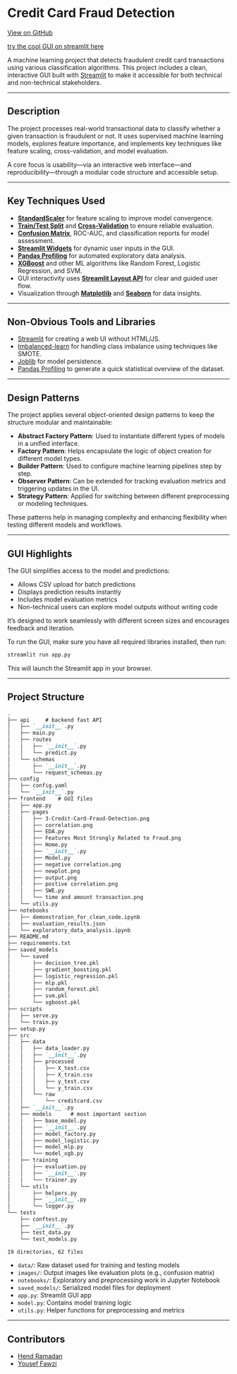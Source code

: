 # Credit Card Fraud Detection

[View on GitHub](https://github.com/HendRamadan1/creditFraudDetection)

[try the cool GUI on streamlit here](https://creditfrauddetectioner.streamlit.app/)

A machine learning project that detects fraudulent credit card transactions using various classification algorithms. This project includes a clean, interactive GUI built with [Streamlit](https://streamlit.io/) to make it accessible for both technical and non-technical stakeholders.

---

## Description

The project processes real-world transactional data to classify whether a given transaction is fraudulent or not. It uses supervised machine learning models, explores feature importance, and implements key techniques like feature scaling, cross-validation, and model evaluation.

A core focus is usability—via an interactive web interface—and reproducibility—through a modular code structure and accessible setup.

---

## Key Techniques Used

* **[StandardScaler](https://scikit-learn.org/stable/modules/generated/sklearn.preprocessing.StandardScaler.html)** for feature scaling to improve model convergence.
* **[Train/Test Split](https://scikit-learn.org/stable/modules/generated/sklearn.model_selection.train_test_split.html)** and **[Cross-Validation](https://scikit-learn.org/stable/modules/cross_validation.html)** to ensure reliable evaluation.
* **[Confusion Matrix](https://scikit-learn.org/stable/modules/generated/sklearn.metrics.confusion_matrix.html)**, ROC-AUC, and classification reports for model assessment.
* **[Streamlit Widgets](https://docs.streamlit.io/library/api-reference/widgets)** for dynamic user inputs in the GUI.
* **[Pandas Profiling](https://github.com/ydataai/pandas-profiling)** for automated exploratory data analysis.
* **[XGBoost](https://xgboost.readthedocs.io/)** and other ML algorithms like Random Forest, Logistic Regression, and SVM.
* GUI interactivity uses **[Streamlit Layout API](https://docs.streamlit.io/library/api-reference/layout)** for clear and guided user flow.
* Visualization through **[Matplotlib](https://matplotlib.org/)** and **[Seaborn](https://seaborn.pydata.org/)** for data insights.

---

## Non-Obvious Tools and Libraries

* [Streamlit](https://streamlit.io/) for creating a web UI without HTML/JS.
* [Imbalanced-learn](https://imbalanced-learn.org/stable/) for handling class imbalance using techniques like SMOTE.
* [Joblib](https://joblib.readthedocs.io/) for model persistence.
* [Pandas Profiling](https://github.com/ydataai/pandas-profiling) to generate a quick statistical overview of the dataset.

---

## Design Patterns

The project applies several object-oriented design patterns to keep the structure modular and maintainable:

* **Abstract Factory Pattern**: Used to instantiate different types of models in a unified interface.
* **Factory Pattern**: Helps encapsulate the logic of object creation for different model types.
* **Builder Pattern**: Used to configure machine learning pipelines step by step.
* **Observer Pattern**: Can be extended for tracking evaluation metrics and triggering updates in the UI.
* **Strategy Pattern**: Applied for switching between different preprocessing or modeling techniques.

These patterns help in managing complexity and enhancing flexibility when testing different models and workflows.

---

## GUI Highlights

The GUI simplifies access to the model and predictions:

* Allows CSV upload for batch predictions
* Displays prediction results instantly
* Includes model evaluation metrics
* Non-technical users can explore model outputs without writing code

It’s designed to work seamlessly with different screen sizes and encourages feedback and iteration.

To run the GUI, make sure you have all required libraries installed, then run:

```bash
streamlit run app.py
```

This will launch the Streamlit app in your browser.

---

## Project Structure

```markdown
.
├── api     # backend fast API
│   ├── `__init__`.py
│   ├── main.py
│   ├── routes
│   │   ├── `__init__`.py
│   │   └── predict.py
│   └── schemas
│       ├── `__init__`.py
│       └── request_schemas.py
├── config
│   ├── config.yaml
│   └── `__init__`.py
├── frontend    # GUI files
│   ├── app.py
│   ├── pages
│   │   ├── 3-Credit-Card-Fraud-Detection.png
│   │   ├── correlation.png
│   │   ├── EDA.py
│   │   ├── Features Most Strongly Related to Fraud.png
│   │   ├── Home.py
│   │   ├── `__init__`.py
│   │   ├── Model.py
│   │   ├── negative correlation.png
│   │   ├── newplot.png
│   │   ├── output.png
│   │   ├── postive correlation.png
│   │   ├── SWE.py
│   │   └── time and amount transaction.png
│   └── utils.py
├── notebooks 
│   ├── demonstration_for_clean_code.ipynb
│   ├── evaluation_results.json
│   └── exploratory_data_analysis.ipynb
├── README.md
├── requirements.txt
├── saved_models
│   └── saved
│       ├── decision_tree.pkl
│       ├── gradient_boosting.pkl
│       ├── logistic_regression.pkl
│       ├── mlp.pkl
│       ├── random_forest.pkl
│       ├── svm.pkl
│       └── xgboost.pkl
├── scripts
│   ├── serve.py
│   └── train.py
├── setup.py
├── src
│   ├── data 
│   │   ├── data_loader.py
│   │   ├── `__init__`.py
│   │   ├── processed
│   │   │   ├── X_test.csv
│   │   │   ├── X_train.csv
│   │   │   ├── y_test.csv
│   │   │   └── y_train.csv
│   │   └── raw
│   │       └── creditcard.csv
│   ├── `__init__`.py
│   ├── models      # most important section 
│   │   ├── base_model.py
│   │   ├── `__init__`.py
│   │   ├── model_factory.py
│   │   ├── model_logistic.py
│   │   ├── model_mlp.py
│   │   └── model_xgb.py
│   ├── training
│   │   ├── evaluation.py
│   │   ├── `__init__`.py
│   │   └── trainer.py
│   └── utils
│       ├── helpers.py
│       ├── `__init__`.py
│       └── logger.py
└── tests
    ├── conftest.py
    ├── `__init__`.py
    ├── test_data.py
    └── test_models.py

19 directories, 62 files
```

* `data/`: Raw dataset used for training and testing models
* `images/`: Output images like evaluation plots (e.g., confusion matrix)
* `notebooks/`: Exploratory and preprocessing work in Jupyter Notebook
* `saved_models/`: Serialized model files for deployment
* `app.py`: Streamlit GUI app
* `model.py`: Contains model training logic
* `utils.py`: Helper functions for preprocessing and metrics

---

## Contributors

* [Hend Ramadan](https://github.com/HendRamadan1)
* [Yousef Fawzi](https://github.com/Losif01)
